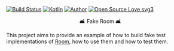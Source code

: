 [![Build Status](https://travis-ci.org/code-schreiber/FakeRoom.svg?branch=master)](https://travis-ci.org/code-schreiber/FakeRoom)
[![Kotlin](https://img.shields.io/badge/Kotlin-Yes%20Please-BB42B0.svg)]()
[![Author](https://img.shields.io/badge/Author-code--schreiber-1A237E.svg)](https://github.com/code-schreiber)
[![Open Source Love svg3](https://badges.frapsoft.com/os/v3/open-source.svg?v=103)](https://github.com/ellerbrock/open-source-badges/)    
  
  
<p align="center">
 🛋 Fake Room 🛋
</p>
  
This project aims to provide an example of how to build fake test implementations of [Room](https://developer.android.com/topic/libraries/architecture/room), how to use them and how to test them.
